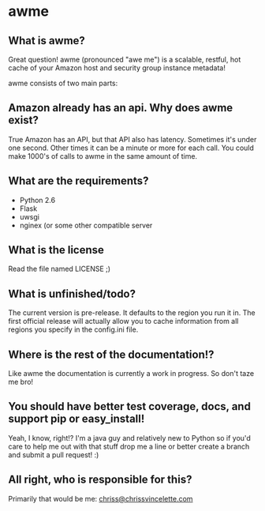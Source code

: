 # awme
What is awme?
-------------
Great question! awme (pronounced "awe me") is a scalable, restful, hot cache of
your Amazon host and security group instance metadata!

awme consists of two main parts:

Amazon already has an api. Why does awme exist?
---------------------------------------
True Amazon has an API, but that API also has latency. Sometimes it's under one
second. Other times it can be a minute or more for each call. You could make
1000's of calls to awme in the same amount of time.

What are the requirements?
--------------------------
* Python 2.6
* Flask
* uwsgi
* nginex (or some other compatible server

What is the license
-------------------
Read the file named LICENSE ;)

What is unfinished/todo?
------------------------
The current version is pre-release. It defaults to the region you run it in.
The first official release will actually allow you to cache information from
all regions you specify in the config.ini file.

Where is the rest of the documentation!?
----------------------------
Like awme the documentation is currently a work in progress.
So don't taze me bro!

You should have better test coverage, docs, and support pip or easy_install!
----------------------------------------------------------------------------
Yeah, I know, right!? I'm a java guy and relatively new to Python so if you'd
care to help me out with that stuff drop me a line or better create a branch
and submit a pull request! :)

All right, who is responsible for this?
----------------------------
Primarily that would be me: chriss@chrissvincelette.com